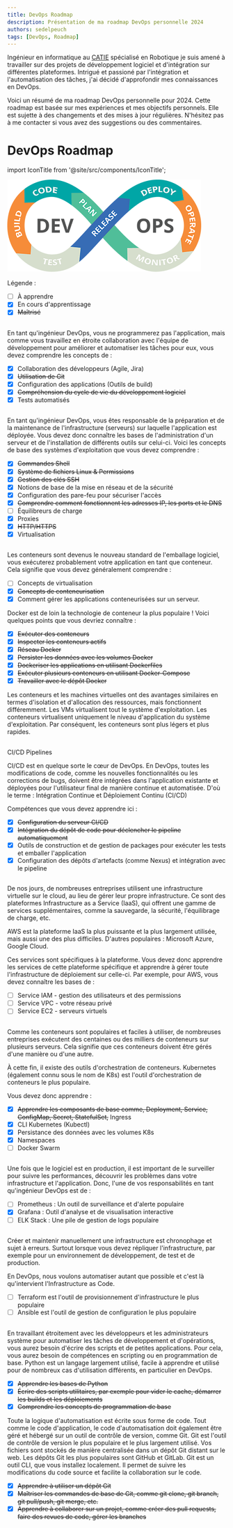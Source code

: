 ```yaml
---
title: DevOps Roadmap
description: Présentation de ma roadmap DevOps personnelle 2024
authors: sedelpeuch
tags: [DevOps, Roadmap]
---
```

Ingénieur en informatique au [CATIE](http://catie.fr/) spécialisé en Robotique je suis amené à travailler sur des projets de développement logiciel et d'intégration sur différentes plateformes. Intrigué et passioné par l'intégration et l'automatisation des tâches, j'ai décidé d'approfondir mes connaissances en DevOps.

<!--truncate-->

Voici un résumé de ma roadmap DevOps personnelle pour 2024. Cette roadmap est basée sur mes expériences et mes objectifs personnels. Elle est sujette à des changements et des mises à jour régulières. N'hésitez pas à me contacter si vous avez des suggestions ou des commentaires.

# DevOps Roadmap

import IconTitle from '@site/src/components/IconTitle';

![DevOps](./img/devops.png)

Légende :

- [ ] À apprendre
- [x] En cours d'apprentissage
- [x] ~~Maîtrisé~~

## <IconTitle logo="mdi:code-braces" name="Concepts du développement logiciel"/>

En tant qu'ingénieur DevOps, vous ne programmerez pas l'application, mais comme vous travaillez en étroite collaboration avec l'équipe de développement pour améliorer et automatiser les tâches pour eux, vous devez comprendre les concepts de :

- [x] Collaboration des développeurs (Agile, Jira)
- [x] ~~Utilisation de Git~~
- [x] Configuration des applications (Outils de build)
- [x] ~~Compréhension du cycle de vie du développement logiciel~~
- [x] Tests automatisés

## <IconTitle logo="skill-icons:linux-light" name="OS & Linux"/>

En tant qu'ingénieur DevOps, vous êtes responsable de la préparation et de la maintenance de l'infrastructure (serveurs) sur laquelle l'application est déployée. Vous devez donc connaître les bases de l'administration d'un serveur et de l'installation de différents outils sur celui-ci. Voici les concepts de base des systèmes d'exploitation que vous devez comprendre :

- [x] ~~Commandes Shell~~
- [x] ~~Système de fichiers Linux & Permissions~~
- [x] ~~Gestion des clés SSH~~
- [x] Notions de base de la mise en réseau et de la sécurité
- [x] Configuration des pare-feu pour sécuriser l'accès
- [x] ~~Comprendre comment fonctionnent les adresses IP, les ports et le DNS~~
- [ ] Équilibreurs de charge
- [x] Proxies
- [x] ~~HTTP/HTTPS~~
- [x] Virtualisation

## <IconTitle logo="skill-icons:docker" name="Contenérisation - Docker"/>

Les conteneurs sont devenus le nouveau standard de l'emballage logiciel, vous exécuterez probablement votre application en tant que conteneur. Cela signifie que vous devez généralement comprendre :

- [ ] Concepts de virtualisation
- [x] ~~Concepts de conteneurisation~~
- [x] Comment gérer les applications conteneurisées sur un serveur.

Docker est de loin la technologie de conteneur la plus populaire ! Voici quelques points que vous devriez connaître :

- [x] ~~Exécuter des conteneurs~~
- [x] ~~Inspecter les conteneurs actifs~~
- [x] ~~Réseau Docker~~
- [x] ~~Persister les données avec les volumes Docker~~
- [x] ~~Dockeriser les applications en utilisant Dockerfiles~~
- [x] ~~Exécuter plusieurs conteneurs en utilisant Docker-Compose~~
- [x] ~~Travailler avec le dépôt Docker~~

Les conteneurs et les machines virtuelles ont des avantages similaires en termes d'isolation et d'allocation des ressources, mais fonctionnent différemment. Les VMs virtualisent tout le système d'exploitation. Les conteneurs virtualisent uniquement le niveau d'application du système d'exploitation. Par conséquent, les conteneurs sont plus légers et plus rapides.

## <IconTitle logo="skill-icons:githubactions-light" name="CI/CD Pipeline"/>

CI/CD Pipelines

CI/CD est en quelque sorte le cœur de DevOps. En DevOps, toutes les modifications de code, comme les nouvelles fonctionnalités ou les corrections de bugs, doivent être intégrées dans l'application existante et déployées pour l'utilisateur final de manière continue et automatisée. D'où le terme :
Intégration Continue et Déploiement Continu (CI/CD)

Compétences que vous devez apprendre ici :

- [x] ~~Configuration du serveur CI/CD~~
- [x] ~~Intégration du dépôt de code pour déclencher le pipeline automatiquement~~
- [x] Outils de construction et de gestion de packages pour exécuter les tests et emballer l'application
- [x] Configuration des dépôts d'artefacts (comme Nexus) et intégration avec le pipeline

## <IconTitle logo="skill-icons:aws-light" name="Apprendre un fournisseur de Cloud"/>

De nos jours, de nombreuses entreprises utilisent une infrastructure virtuelle sur le cloud, au lieu de gérer leur propre infrastructure. Ce sont des plateformes Infrastructure as a Service (IaaS), qui offrent une gamme de services supplémentaires, comme la sauvegarde, la sécurité, l'équilibrage de charge, etc.

AWS est la plateforme IaaS la plus puissante et la plus largement utilisée, mais aussi une des plus difficiles. D'autres populaires : Microsoft Azure, Google Cloud.

Ces services sont spécifiques à la plateforme. Vous devez donc apprendre les services de cette plateforme spécifique et apprendre à gérer toute l'infrastructure de déploiement sur celle-ci. Par exemple, pour AWS, vous devez connaître les bases de :

- [ ] Service IAM - gestion des utilisateurs et des permissions
- [ ] Service VPC - votre réseau privé
- [ ] Service EC2 - serveurs virtuels

## <IconTitle logo="skill-icons:kubernetes" name="Orchestration de conteneurs - Kubernetes & Docker Swarm"/>

Comme les conteneurs sont populaires et faciles à utiliser, de nombreuses entreprises exécutent des centaines ou des milliers de conteneurs sur plusieurs serveurs. Cela signifie que ces conteneurs doivent être gérés d'une manière ou d'une autre.

À cette fin, il existe des outils d'orchestration de conteneurs. Kubernetes (également connu sous le nom de K8s) est l'outil d'orchestration de conteneurs le plus populaire.

Vous devez donc apprendre :

- [x] ~~Apprendre les composants de base comme, Deployment, Service, ConfigMap, Secret, StatefulSet,~~ Ingress
- [x] CLI Kubernetes (Kubectl)
- [x] Persistance des données avec les volumes K8s
- [x] Namespaces
- [ ] Docker Swarm

## <IconTitle logo="skill-icons:prometheus" name="Monitoring & Observabilité"/>

Une fois que le logiciel est en production, il est important de le surveiller pour suivre les performances, découvrir les problèmes dans votre infrastructure et l'application. Donc, l'une de vos responsabilités en tant qu'ingénieur DevOps est de :

- [ ] Prometheus : Un outil de surveillance et d'alerte populaire
- [x] Grafana : Outil d'analyse et de visualisation interactive
- [ ] ELK Stack : Une pile de gestion de logs populaire

## <IconTitle logo="skill-icons:terraform-light" name="Infrastructure as Code"/>

Créer et maintenir manuellement une infrastructure est chronophage et sujet à erreurs. Surtout lorsque vous devez répliquer l'infrastructure, par exemple pour un environnement de développement, de test et de production.

En DevOps, nous voulons automatiser autant que possible et c'est là qu'intervient l'Infrastructure as Code.

- [ ] Terraform est l'outil de provisionnement d'infrastructure le plus populaire
- [ ] Ansible est l'outil de gestion de configuration le plus populaire

## <IconTitle logo="skill-icons:python-light" name="Langages de script - Python"/>

En travaillant étroitement avec les développeurs et les administrateurs système pour automatiser les tâches de développement et d'opérations, vous aurez besoin d'écrire des scripts et de petites applications. Pour cela, vous aurez besoin de compétences en scripting ou en programmation de base. Python est un langage largement utilisé, facile à apprendre et utilisé pour de nombreux cas d'utilisation différents, en particulier en DevOps.

- [x] ~~Apprendre les bases de Python~~
- [x] ~~Écrire des scripts utilitaires, par exemple pour vider le cache, démarrer les builds et les déploiements~~
- [x] ~~Comprendre les concepts de programmation de base~~

<IconTitle logo="skill-icons:git" name="Contrôle de version - Git"/>

Toute la logique d'automatisation est écrite sous forme de code. Tout comme le code d'application, le code d'automatisation doit également être géré et hébergé sur un outil de contrôle de version, comme Git. Git est l'outil de contrôle de version le plus populaire et le plus largement utilisé. Vos fichiers sont stockés de manière centralisée dans un dépôt Git distant sur le web. Les dépôts Git les plus populaires sont GitHub et GitLab. Git est un outil CLI, que vous installez localement. Il permet de suivre les modifications du code source et facilite la collaboration sur le code.

- [x] ~~Apprendre à utiliser un dépôt Git~~
- [x] ~~Maîtriser les commandes de base de Git, comme git clone, git branch, git pull/push, git merge, etc.~~
- [x] ~~Apprendre à collaborer sur un projet, comme créer des pull requests, faire des revues de code, gérer les branches~~
